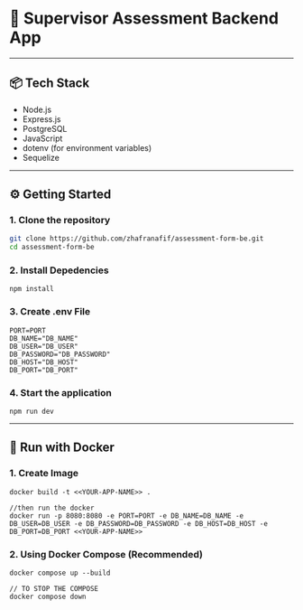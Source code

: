 # 🚀 Supervisor Assessment Backend App

---

## 📦 Tech Stack

- Node.js
- Express.js
- PostgreSQL
- JavaScript
- dotenv (for environment variables)
- Sequelize

---

## ⚙️ Getting Started

### 1. Clone the repository

```bash
git clone https://github.com/zhafranafif/assessment-form-be.git
cd assessment-form-be
```
### 2. Install Depedencies
```
npm install
```
### 3. Create .env File
```
PORT=PORT
DB_NAME="DB_NAME"
DB_USER="DB_USER"
DB_PASSWORD="DB_PASSWORD"
DB_HOST="DB_HOST"
DB_PORT="DB_PORT"
```
### 4. Start the application
```
npm run dev
```
---

## 🐳 Run with Docker

### 1. Create Image
```
docker build -t <<YOUR-APP-NAME>> .

//then run the docker
docker run -p 8080:8080 -e PORT=PORT -e DB_NAME=DB_NAME -e DB_USER=DB_USER -e DB_PASSWORD=DB_PASSWORD -e DB_HOST=DB_HOST -e DB_PORT=DB_PORT <<YOUR-APP-NAME>>
```

### 2. Using Docker Compose (Recommended)
```
docker compose up --build

// TO STOP THE COMPOSE 
docker compose down
```

